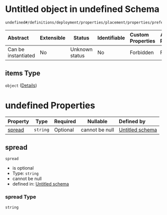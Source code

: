 # Untitled object in undefined Schema

```txt
undefined#/definitions/deployment/properties/placement/properties/preferences/items
```




| Abstract            | Extensible | Status         | Identifiable | Custom Properties | Additional Properties | Access Restrictions | Defined In                                                                  |
| :------------------ | ---------- | -------------- | ------------ | :---------------- | --------------------- | ------------------- | --------------------------------------------------------------------------- |
| Can be instantiated | No         | Unknown status | No           | Forbidden         | Forbidden             | none                | [config_schema_v3.9.json\*](config_schema_v3.9.json "open original schema") |

## items Type

`object` ([Details](config_schema_v3-definitions-deployment-properties-placement-properties-preferences-items.md))

# undefined Properties

| Property          | Type     | Required | Nullable       | Defined by                                                                                                                                                                                                                                |
| :---------------- | -------- | -------- | -------------- | :---------------------------------------------------------------------------------------------------------------------------------------------------------------------------------------------------------------------------------------- |
| [spread](#spread) | `string` | Optional | cannot be null | [Untitled schema](config_schema_v3-definitions-deployment-properties-placement-properties-preferences-items-properties-spread.md "undefined#/definitions/deployment/properties/placement/properties/preferences/items/properties/spread") |

## spread




`spread`

-   is optional
-   Type: `string`
-   cannot be null
-   defined in: [Untitled schema](config_schema_v3-definitions-deployment-properties-placement-properties-preferences-items-properties-spread.md "undefined#/definitions/deployment/properties/placement/properties/preferences/items/properties/spread")

### spread Type

`string`
